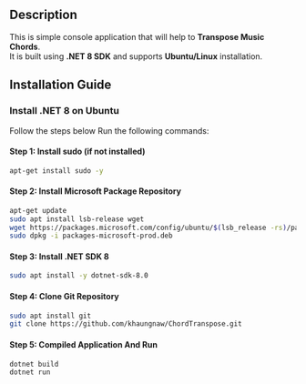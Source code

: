 ## Description  
This is simple console application that will help to **Transpose Music Chords**.  
It is built using **.NET 8 SDK** and supports **Ubuntu/Linux** installation.  

## Installation Guide  

### **Install .NET 8 on Ubuntu**  
Follow the steps below Run the following commands:  
#### Step 1: Install sudo (if not installed)
```sh
apt-get install sudo -y
```
#### Step 2: Install Microsoft Package Repository
```sh
apt-get update
sudo apt install lsb-release wget
wget https://packages.microsoft.com/config/ubuntu/$(lsb_release -rs)/packages-microsoft-prod.deb -O packages-microsoft-prod.deb
sudo dpkg -i packages-microsoft-prod.deb
```
#### Step 3: Install .NET SDK 8
```sh
sudo apt install -y dotnet-sdk-8.0
```
#### Step 4: Clone Git Repository
```sh
sudo apt install git
git clone https://github.com/khaungnaw/ChordTranspose.git
```
#### Step 5: Compiled Application And Run
```sh
dotnet build
dotnet run
```



